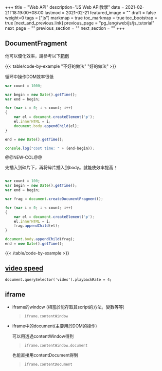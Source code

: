 +++
title = "Web API"
description="JS Web API教學"
date = 2021-02-21T18:19:00+08:00
lastmod = 2021-02-21
featured_image = ""
draft = false
weight=0
tags = ["js"]
markmap = true
toc_markmap = true
toc_bootstrap = true
[next_and_previous.link]
  previous_page = "pg_lang/web/js/js_tutorial"
  next_page = ""
  previous_section = ""
  next_section = ""
+++

## DocumentFragment

他可以優化效率，請參考以下[範例](https://blog.csdn.net/aitangyong/article/details/50351400#:~:text=DocumentFragment%EF%BC%88%E6%96%87%E6%A1%A3%E7%89%87%E6%AE%B5%EF%BC%89%E6%8E%A5%E5%8F%A3%E8%A1%A8%E7%A4%BA,%E4%B8%8D%E4%BC%9A%E5%AF%BC%E8%87%B4%E6%80%A7%E8%83%BD%E9%97%AE%E9%A2%98%E3%80%82)

{{< table/code-by-example "不好的做法" "好的做法" >}}

循环中操作DOM效率很低

```js {linenos=inline,hl_lines=[10]}
var count = 1000;

var begin = new Date().getTime();
var end = begin;

for (var i = 0; i < count; i++)
{
	var el = document.createElement('p');
	el.innerHTML = i;
	document.body.appendChild(el);
}

end = new Date().getTime();

console.log("cost time: " + (end-begin));
```

@@NEW-COL@@

先插入到碎片下，再将碎片插入到body。就能使效率提高！

```js {linenos=inline,hl_lines=[6,12,15]}

var count = 100;
var begin = new Date().getTime();
var end = begin;

var frag = document.createDocumentFragment();

for (var i = 0; i < count; i++)
{
	var el = document.createElement('p');
	el.innerHTML = i;
	frag.appendChild(el);
}

document.body.appendChild(frag);
end = new Date().getTime();
```

{{< /table/code-by-example >}}


## [video speed](https://developer.mozilla.org/en-US/docs/Web/API/Document/querySelector)

```
document.querySelector('video').playbackRate = 4;
```

## iframe

- iframe的window (相當於能存取其script的方法，變數等等)
    > ``iframe.contentWindow``

- iframe中的document(主要用於DOM的操作)

  可以用透過contentWindow得到
    > ``iframe.contentWindow.document``

  也能直接用contentDocument得到

    > ``iframe.contentDocument``

